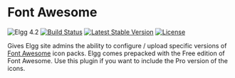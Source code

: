Font Awesome
==============

![Elgg 4.2](https://img.shields.io/badge/Elgg-4.2-green.svg)
[![Build Status](https://scrutinizer-ci.com/g/ColdTrick/fontawesome/badges/build.png?b=master)](https://scrutinizer-ci.com/g/ColdTrick/fontawesome/build-status/master)
[![Latest Stable Version](https://poser.pugx.org/coldtrick/fontawesome/v/stable.svg)](https://packagist.org/packages/coldtrick/fontawesome)
[![License](https://poser.pugx.org/coldtrick/fontawesome/license.svg)](https://packagist.org/packages/coldtrick/fontawesome)

Gives Elgg site admins the ability to configure / upload specific versions of [Font Awesome][fontawesome_url] icon packs. Elgg comes prepacked with the Free edition of Font Awesome. Use this plugin if you want to include the Pro version of the icons.

[fontawesome_url]: https://fontawesome.com/
